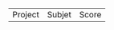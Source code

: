 <style>
table {
    width:100%;
}
</style>

<table>
    <tr>
        <td>Project</td>
        <td>Subjet</td>
        <td>Score</td>
    </tr>
</table>
